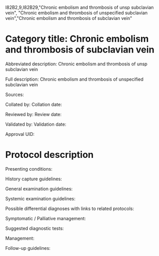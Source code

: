 I82B2,9,I82B29,"Chronic embolism and thrombosis of unsp subclavian vein", "Chronic embolism and thrombosis of unspecified subclavian vein","Chronic embolism and thrombosis of subclavian vein"
# Category title: Chronic embolism and thrombosis of subclavian vein

Abbreviated description: Chronic embolism and thrombosis of unsp subclavian vein

Full description: Chronic embolism and thrombosis of unspecified subclavian vein

Sources:

Collated by:
Collation date:

Reviewed by:
Review date:

Validated by:
Validation date:

Approval UID:

# Protocol description

Presenting conditions:

History capture guidelines:

General examination guidelines:

Systemic examination guidelines:

Possible differential diagnoses with links to related protocols:

Symptomatic / Palliative management:

Suggested diagnostic tests:

Management:

Follow-up guidelines:
